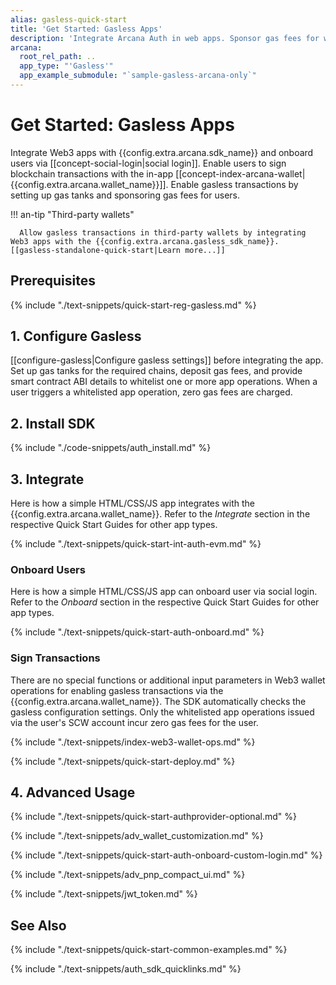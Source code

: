 ```yaml
---
alias: gasless-quick-start
title: 'Get Started: Gasless Apps'
description: 'Integrate Arcana Auth in web apps. Sponsor gas fees for whitelisted app operations. Onboard users via social login. Provide instant access to the in-app Arcana wallet and sign transactions with zero gas fees.'
arcana:
  root_rel_path: ..
  app_type: "'Gasless'"
  app_example_submodule: "`sample-gasless-arcana-only`"
---
```


# Get Started: Gasless Apps

Integrate Web3 apps with {{config.extra.arcana.sdk_name}} and onboard users via [[concept-social-login|social login]]. Enable users to sign blockchain transactions with the in-app [[concept-index-arcana-wallet|{{config.extra.arcana.wallet_name}}]]. Enable gasless transactions by setting up gas tanks and sponsoring gas fees for users.

!!! an-tip "Third-party wallets"

      Allow gasless transactions in third-party wallets by integrating Web3 apps with the {{config.extra.arcana.gasless_sdk_name}}. [[gasless-standalone-quick-start|Learn more...]]

## Prerequisites

{% include "./text-snippets/quick-start-reg-gasless.md" %}

## 1. Configure Gasless

[[configure-gasless|Configure gasless settings]] before integrating the app. Set up gas tanks for the required chains, deposit gas fees, and provide smart contract ABI details to whitelist one or more app operations. When a user triggers a whitelisted app operation, zero gas fees are charged.

## 2. Install SDK

{% include "./code-snippets/auth_install.md" %}

## 3. Integrate

Here is how a simple HTML/CSS/JS app integrates with the {{config.extra.arcana.wallet_name}}. Refer to the *Integrate* section in the respective Quick Start Guides for other app types.

{% include "./text-snippets/quick-start-int-auth-evm.md" %}

### Onboard Users
 
Here is how a simple HTML/CSS/JS app can onboard user via social login. Refer to the *Onboard* section in the respective Quick Start Guides for other app types.

{% include "./text-snippets/quick-start-auth-onboard.md" %}

### Sign Transactions

There are no special functions or additional input parameters in Web3 wallet operations for enabling gasless transactions via the {{config.extra.arcana.wallet_name}}. The SDK automatically checks the gasless configuration settings. Only the whitelisted app operations issued via the user's SCW account incur zero gas fees for the user.

{% include "./text-snippets/index-web3-wallet-ops.md" %}

{% include "./text-snippets/quick-start-deploy.md" %}

## 4. Advanced Usage

{% include "./text-snippets/quick-start-authprovider-optional.md" %}

{% include "./text-snippets/adv_wallet_customization.md" %}

{% include "./text-snippets/quick-start-auth-onboard-custom-login.md" %}

{% include "./text-snippets/adv_pnp_compact_ui.md" %}

{% include "./text-snippets/jwt_token.md" %}

## See Also

{% include "./text-snippets/quick-start-common-examples.md" %}

{% include "./text-snippets/auth_sdk_quicklinks.md" %}
